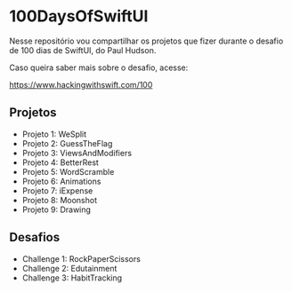 # 100DaysOfSwiftUI
Nesse repositório vou compartilhar os projetos que fizer durante o desafio de 100 dias de SwiftUI, do Paul Hudson.

Caso queira saber mais sobre o desafio, acesse: 

https://www.hackingwithswift.com/100

## Projetos

- Projeto 1: WeSplit
- Projeto 2: GuessTheFlag
- Projeto 3: ViewsAndModifiers
- Projeto 4: BetterRest
- Projeto 5: WordScramble
- Projeto 6: Animations
- Projeto 7: iExpense
- Projeto 8: Moonshot
- Projeto 9: Drawing

## Desafios

- Challenge 1: RockPaperScissors
- Challenge 2: Edutainment
- Challenge 3: HabitTracking
